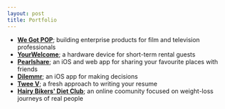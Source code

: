 ```yaml
---
layout: post
title: Portfolio
---
```


* [**We Got POP**](../wegotpop/about); building enterprise products for film and television professionals
* [**YourWelcome**](../yourwelcome/about); a hardware device for short-term rental guests
* [**Pearlshare**](../pearlshare/about); an iOS and web app for sharing your favourite places with friends
* [**Dilemmr**](../dilemmr/about); an iOS app for making decisions
* [**Twee V**](../tweev/about); a fresh approach to writing your resume
* [**Hairy Bikers' Diet Club**](../hbdc/about); an online coomunity focused on weight-loss journeys of real people
